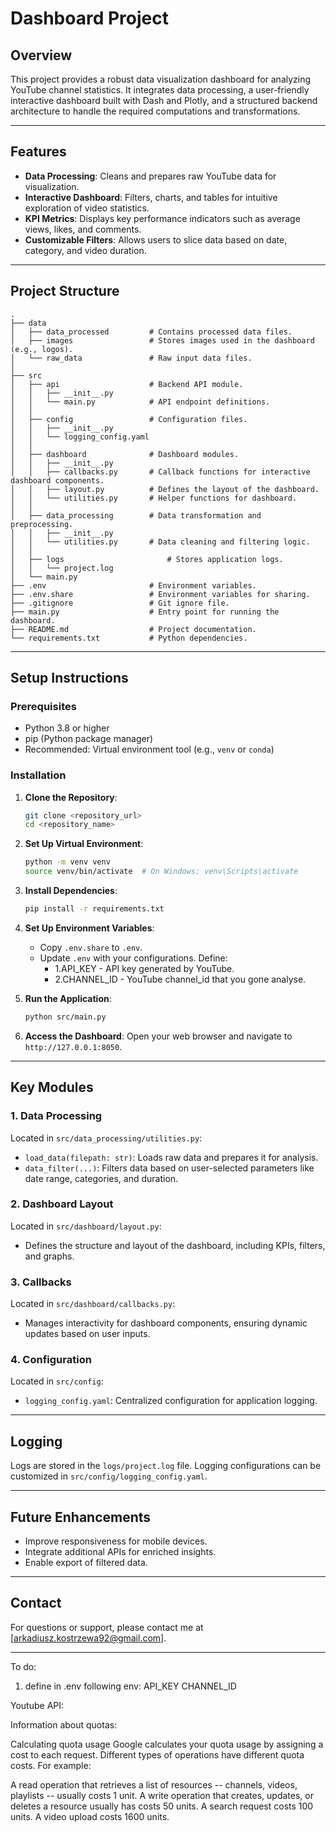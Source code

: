 # Dashboard Project

## Overview
This project provides a robust data visualization dashboard for analyzing YouTube channel statistics. It integrates data processing, a user-friendly interactive dashboard built with Dash and Plotly, and a structured backend architecture to handle the required computations and transformations.

---

## Features
- **Data Processing**: Cleans and prepares raw YouTube data for visualization.
- **Interactive Dashboard**: Filters, charts, and tables for intuitive exploration of video statistics.
- **KPI Metrics**: Displays key performance indicators such as average views, likes, and comments.
- **Customizable Filters**: Allows users to slice data based on date, category, and video duration.

---

## Project Structure
```
.
├── data
│   ├── data_processed         # Contains processed data files.
│   ├── images                 # Stores images used in the dashboard (e.g., logos).
│   └── raw_data               # Raw input data files.
│
├── src
│   ├── api                    # Backend API module.
│   │   ├── __init__.py
│   │   └── main.py            # API endpoint definitions.
│   │
│   ├── config                 # Configuration files.
│   │   ├── __init__.py
│   │   └── logging_config.yaml
│   │
│   ├── dashboard              # Dashboard modules.
│   │   ├── __init__.py
│   │   ├── callbacks.py       # Callback functions for interactive dashboard components.
│   │   ├── layout.py          # Defines the layout of the dashboard.
│   │   └── utilities.py       # Helper functions for dashboard.
│   │
│   ├── data_processing        # Data transformation and preprocessing.
│   │   ├── __init__.py
│   │   └── utilities.py       # Data cleaning and filtering logic.
│   │
│   ├── logs                       # Stores application logs.
│   │   └── project.log
│   └── main.py
├── .env                       # Environment variables.
├── .env.share                 # Environment variables for sharing.
├── .gitignore                 # Git ignore file.
├── main.py                    # Entry point for running the dashboard.
├── README.md                  # Project documentation.
└── requirements.txt           # Python dependencies.
```

---

## Setup Instructions

### Prerequisites
- Python 3.8 or higher
- pip (Python package manager)
- Recommended: Virtual environment tool (e.g., `venv` or `conda`)

### Installation
1. **Clone the Repository**:
   ```bash
   git clone <repository_url>
   cd <repository_name>
   ```

2. **Set Up Virtual Environment**:
   ```bash
   python -m venv venv
   source venv/bin/activate  # On Windows: venv\Scripts\activate
   ```

3. **Install Dependencies**:
   ```bash
   pip install -r requirements.txt
   ```

4. **Set Up Environment Variables**:
   - Copy `.env.share` to `.env`.
   - Update `.env` with your configurations. Define: 
     - 1.API_KEY - API key generated by YouTube. 
     - 2.CHANNEL_ID - YouTube channel_id that you gone analyse.

5. **Run the Application**:
   ```bash
   python src/main.py
   ```

6. **Access the Dashboard**:
   Open your web browser and navigate to `http://127.0.0.1:8050`.

---

## Key Modules

### 1. **Data Processing**
Located in `src/data_processing/utilities.py`:
- `load_data(filepath: str)`: Loads raw data and prepares it for analysis.
- `data_filter(...)`: Filters data based on user-selected parameters like date range, categories, and duration.

### 2. **Dashboard Layout**
Located in `src/dashboard/layout.py`:
- Defines the structure and layout of the dashboard, including KPIs, filters, and graphs.

### 3. **Callbacks**
Located in `src/dashboard/callbacks.py`:
- Manages interactivity for dashboard components, ensuring dynamic updates based on user inputs.

### 4. **Configuration**
Located in `src/config`:
- `logging_config.yaml`: Centralized configuration for application logging.

---

## Logging
Logs are stored in the `logs/project.log` file. Logging configurations can be customized in `src/config/logging_config.yaml`.

---

## Future Enhancements
- Improve responsiveness for mobile devices.
- Integrate additional APIs for enriched insights.
- Enable export of filtered data.

---

## Contact
For questions or support, please contact me at [arkadiusz.kostrzewa92@gmail.com].

---










To do: 
1) define in .env following env:  API_KEY CHANNEL_ID




Youtube API: 

Information about quotas: 

Calculating quota usage
Google calculates your quota usage by assigning a cost to each request. Different types of operations have different quota costs. For example:

A read operation that retrieves a list of resources -- channels, videos, playlists -- usually costs 1 unit.
A write operation that creates, updates, or deletes a resource usually has costs 50 units.
A search request costs 100 units.
A video upload costs 1600 units.
